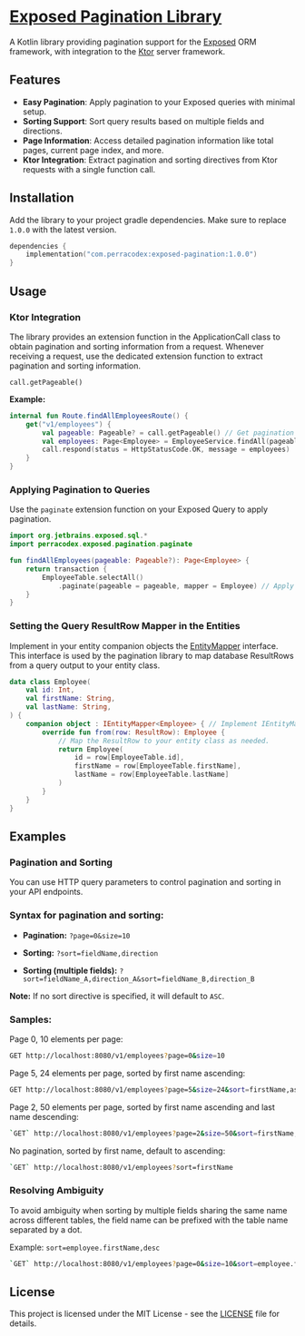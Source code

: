 # [Exposed Pagination Library](https://github.com/perracodex/pagination)

A Kotlin library providing pagination support for the [Exposed](https://github.com/JetBrains/Exposed) ORM framework,
with integration to the [Ktor](https://ktor.io/) server framework.

## Features

- **Easy Pagination**: Apply pagination to your Exposed queries with minimal setup.
- **Sorting Support**: Sort query results based on multiple fields and directions.
- **Page Information**: Access detailed pagination information like total pages, current page index, and more.
- **Ktor Integration**: Extract pagination and sorting directives from Ktor requests with a single function call.

## Installation

Add the library to your project gradle dependencies. Make sure to replace `1.0.0` with the latest version.

```kotlin
dependencies {
    implementation("com.perracodex:exposed-pagination:1.0.0")
}
```

## Usage

### Ktor Integration

The library provides an extension function in the ApplicationCall class to obtain pagination and sorting information from a request.
Whenever receiving a request, use the dedicated extension function to extract pagination and sorting information.

`call.getPageable()`

**Example:**
```kotlin   
internal fun Route.findAllEmployeesRoute() {
    get("v1/employees") {
        val pageable: Pageable? = call.getPageable() // Get pagination and sorting information, (if any).
        val employees: Page<Employee> = EmployeeService.findAll(pageable = pageable)
        call.respond(status = HttpStatusCode.OK, message = employees)
    }
}
```

### Applying Pagination to Queries

Use the `paginate` extension function on your Exposed Query to apply pagination.

```kotlin
import org.jetbrains.exposed.sql.*
import perracodex.exposed.pagination.paginate

fun findAllEmployees(pageable: Pageable?): Page<Employee> {
    return transaction {
        EmployeeTable.selectAll()
            .paginate(pageable = pageable, mapper = Employee) // Apply pagination to the query.
    }
}
```

### Setting the Query ResultRow Mapper in the Entities

Implement in your entity companion objects the [EntityMapper](./src/main/kotlin/io/perracodex/exposed/pagination/IEntityMapper.kt) interface.
This interface is used by the pagination library to map database ResultRows from a query output to your entity class.

```kotlin
data class Employee(
    val id: Int,
    val firstName: String,
    val lastName: String,
) {
    companion object : IEntityMapper<Employee> { // Implement IEntityMapper interface.
        override fun from(row: ResultRow): Employee {
            // Map the ResultRow to your entity class as needed.
            return Employee(
                id = row[EmployeeTable.id],
                firstName = row[EmployeeTable.firstName],
                lastName = row[EmployeeTable.lastName]
            )
        }
    }
}
```

## Examples

### Pagination and Sorting

You can use HTTP query parameters to control pagination and sorting in your API endpoints.

### Syntax for pagination and sorting:

- **Pagination:** `?page=0&size=10`

- **Sorting:** `?sort=fieldName,direction`

- **Sorting (multiple fields):** `?sort=fieldName_A,direction_A&sort=fieldName_B,direction_B`

**Note:** If no sort directive is specified, it will default to `ASC`.

### Samples:
Page 0, 10 elements per page:
```bash
GET http://localhost:8080/v1/employees?page=0&size=10
```
Page 5, 24 elements per page, sorted by first name ascending:
```bash
GET http://localhost:8080/v1/employees?page=5&size=24&sort=firstName,asc
```
Page 2, 50 elements per page, sorted by first name ascending and last name descending:
```bash
`GET` http://localhost:8080/v1/employees?page=2&size=50&sort=firstName,asc&sort=lastName,desc
```
No pagination, sorted by first name, default to ascending:
```bash
`GET` http://localhost:8080/v1/employees?sort=firstName
```

### Resolving Ambiguity

To avoid ambiguity when sorting by multiple fields sharing the same name across different tables,
the field name can be prefixed with the table name separated by a dot.

Example: `sort=employee.firstName,desc`

```bash
`GET` http://localhost:8080/v1/employees?page=0&size=10&sort=employee.firstName,asc&sort=managers.firstName,desc
```

## License
This project is licensed under the MIT License - see the [LICENSE](LICENSE) file for details.
